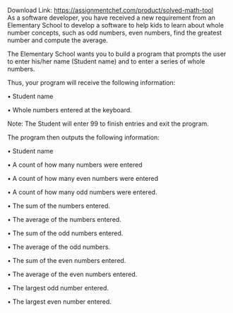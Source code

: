 Download Link: https://assignmentchef.com/product/solved-math-tool
<br>
As a software developer, you have received a new requirement from an Elementary School to develop a software to help kids to learn about whole number concepts, such as odd numbers, even numbers, find the greatest number and compute the average.

The Elementary School wants you to build a program that prompts the user to enter his/her name (Student name) and to enter a series of whole numbers.

Thus, your program will receive the following information:

• Student name

• Whole numbers entered at the keyboard.

Note: The Student will enter 99 to finish entries and exit the program.

The program then outputs the following information:

• Student name

• A count of how many numbers were entered

• A count of how many even numbers were entered

• A count of how many odd numbers were entered.

• The sum of the numbers entered.

• The average of the numbers entered.

• The sum of the odd numbers entered.

• The average of the odd numbers.

• The sum of the even numbers entered.

• The average of the even numbers entered.

• The largest odd number entered.

• The largest even number entered.